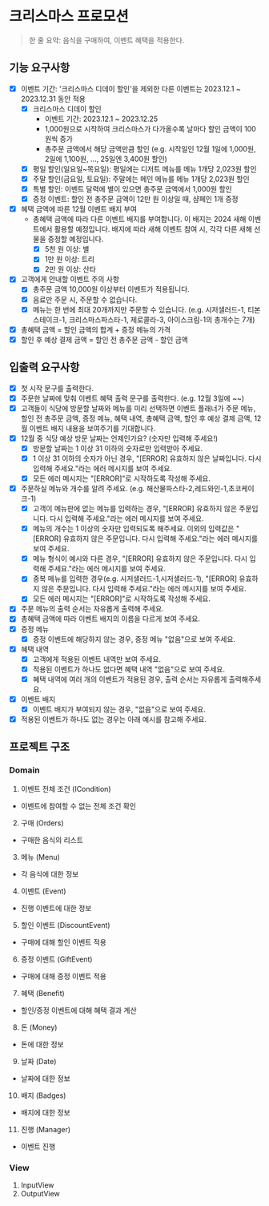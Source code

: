 # 크리스마스 프로모션
> 한 줄 요약: 음식을 구매하여, 이벤트 혜택을 적용한다.

## 기능 요구사항
- [x] 이벤트 기간: '크리스마스 디데이 할인'을 제외한 다른 이벤트는 2023.12.1 ~ 2023.12.31 동안 적용
  - [x] 크리스마스 디데이 할인 
    - 이벤트 기간: 2023.12.1 ~ 2023.12.25 
    - 1,000원으로 시작하여 크리스마스가 다가올수록 날마다 할인 금액이 100원씩 증가 
    - 총주문 금액에서 해당 금액만큼 할인 (e.g. 시작일인 12월 1일에 1,000원, 2일에 1,100원, ..., 25일엔 3,400원 할인)
  - [x] 평일 할인(일요일~목요일): 평일에는 디저트 메뉴를 메뉴 1개당 2,023원 할인
  - [x] 주말 할인(금요일, 토요일): 주말에는 메인 메뉴를 메뉴 1개당 2,023원 할인
  - [x] 특별 할인: 이벤트 달력에 별이 있으면 총주문 금액에서 1,000원 할인
  - [x] 증정 이벤트: 할인 전 총주문 금액이 12만 원 이상일 때, 샴페인 1개 증정
  
- [x] 혜택 금액에 따른 12월 이벤트 배지 부여
  - 총혜택 금액에 따라 다른 이벤트 배지를 부여합니다. 이 배지는 2024 새해 이벤트에서 활용할 예정입니다. 배지에 따라 새해 이벤트 참여 시, 각각 다른 새해 선물을 증정할 예정입니다.
    - [x] 5천 원 이상: 별 
    - [x] 1만 원 이상: 트리 
    - [x] 2만 원 이상: 산타

- [x] 고객에게 안내할 이벤트 주의 사항
  - [x] 총주문 금액 10,000원 이상부터 이벤트가 적용됩니다. 
  - [x] 음료만 주문 시, 주문할 수 없습니다. 
  - [x] 메뉴는 한 번에 최대 20개까지만 주문할 수 있습니다. (e.g. 시저샐러드-1, 티본스테이크-1, 크리스마스파스타-1, 제로콜라-3, 아이스크림-1의 총개수는 7개)

- [x] 총혜택 금액 = 할인 금액의 합계 + 증정 메뉴의 가격
- [x] 할인 후 예상 결제 금액 = 할인 전 총주문 금액 - 할인 금액

## 입출력 요구사항
- [x] 첫 시작 문구를 출력한다. 
- [x] 주문한 날짜에 맞춰 이벤트 혜택 출력 문구를 출력한다. (e.g. 12월 3일에 ~~)
- [x] 고객들이 식당에 방문할 날짜와 메뉴를 미리 선택하면 이벤트 플래너가 주문 메뉴, 할인 전 총주문 금액, 증정 메뉴, 혜택 내역, 총혜택 금액, 할인 후 예상 결제 금액, 12월 이벤트 배지 내용을 보여주기를 기대합니다.
- [x] 12월 중 식당 예상 방문 날짜는 언제인가요? (숫자만 입력해 주세요!)
    - [x] 방문할 날짜는 1 이상 31 이하의 숫자로만 입력받아 주세요.
    - [x] 1 이상 31 이하의 숫자가 아닌 경우, "[ERROR] 유효하지 않은 날짜입니다. 다시 입력해 주세요."라는 에러 메시지를 보여 주세요.
    - [x] 모든 에러 메시지는 "[ERROR]"로 시작하도록 작성해 주세요.
- [x] 주문하실 메뉴와 개수를 알려 주세요. (e.g. 해산물파스타-2,레드와인-1,초코케이크-1)
    - [x] 고객이 메뉴판에 없는 메뉴를 입력하는 경우, "[ERROR] 유효하지 않은 주문입니다. 다시 입력해 주세요."라는 에러 메시지를 보여 주세요.
    - [x] 메뉴의 개수는 1 이상의 숫자만 입력되도록 해주세요. 이외의 입력값은 "[ERROR] 유효하지 않은 주문입니다. 다시 입력해 주세요."라는 에러 메시지를 보여 주세요.
    - [x] 메뉴 형식이 예시와 다른 경우, "[ERROR] 유효하지 않은 주문입니다. 다시 입력해 주세요."라는 에러 메시지를 보여 주세요.
    - [x] 중복 메뉴를 입력한 경우(e.g. 시저샐러드-1,시저샐러드-1), "[ERROR] 유효하지 않은 주문입니다. 다시 입력해 주세요."라는 에러 메시지를 보여 주세요.
    - [x] 모든 에러 메시지는 "[ERROR]"로 시작하도록 작성해 주세요.
- [x] 주문 메뉴의 출력 순서는 자유롭게 출력해 주세요.
- [x] 총혜택 금액에 따라 이벤트 배지의 이름을 다르게 보여 주세요.
- [x] 증정 메뉴
    - [x] 증정 이벤트에 해당하지 않는 경우, 증정 메뉴 "없음"으로 보여 주세요.
- [x] 혜택 내역
    - [x] 고객에게 적용된 이벤트 내역만 보여 주세요.
    - [x] 적용된 이벤트가 하나도 없다면 혜택 내역 "없음"으로 보여 주세요.
    - [x] 혜택 내역에 여러 개의 이벤트가 적용된 경우, 출력 순서는 자유롭게 출력해주세요.
- [x] 이벤트 배지
    - [x] 이벤트 배지가 부여되지 않는 경우, "없음"으로 보여 주세요.
- [x] 적용된 이벤트가 하나도 없는 경우는 아래 예시를 참고해 주세요.

## 프로젝트 구조
### Domain
1. 이벤트 전체 조건 (ICondition)
- 이벤트에 참여할 수 없는 전체 조건 확인
2. 구매 (Orders)
- 구매한 음식의 리스트
3. 메뉴 (Menu)
- 각 음식에 대한 정보 
4. 이벤트 (Event)
- 진행 이벤트에 대한 정보
5. 할인 이벤트 (DiscountEvent)
- 구매에 대해 할인 이벤트 적용
6. 증정 이벤트 (GiftEvent)
- 구매에 대해 증정 이벤트 적용
7. 혜택 (Benefit)
- 할인/증정 이벤트에 대해 혜택 결과 계산
8. 돈 (Money)
- 돈에 대한 정보
9. 날짜 (Date)
- 날짜에 대한 정보
10. 배지 (Badges)
- 배지에 대한 정보
11. 진행 (Manager)
- 이벤트 진행

### View
1. InputView
2. OutputView
